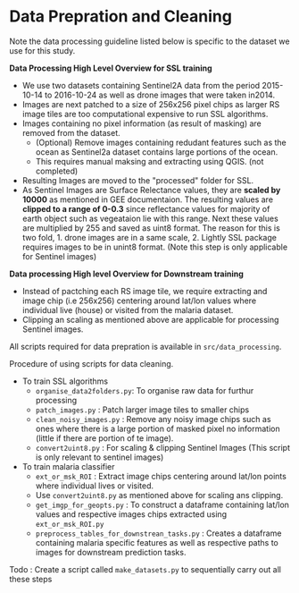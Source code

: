 # Data Prepration and Cleaning

Note the data processing guideline listed below is specific to the dataset we use for this study.

**Data Processing High Level Overview for SSL training**

* We use two datasets containing Sentinel2A data from the period 2015-10-14 to 2016-10-24 as well as drone images that were taken in2014.
* Images are next patched to a size of 256x256 pixel chips as larger RS image tiles are too computational expensive to run SSL algorithms.
* Images containing no pixel information (as result of masking) are removed from the dataset.
    * (Optional) Remove images containing redudant features such as the ocean as Sentinel2a dataset contains large portions of the ocean. 
    * This requires manual maksing and extracting using QGIS. (not completed)
* Resulting Images are moved to the "processed" folder for SSL.
* As Sentinel Images are Surface Relectance values, they are **scaled by 10000** as mentioned in GEE documentaion. The resulting values are **clipped to a range of 0-0.3** since reflectance values for majority of earth object such as vegeataion lie with this range. Next these values are multiplied by 255 and saved as uint8 format. The reason for this is two fold, 1. drone images are in a same scale, 2. Lightly SSL package requires images to be in unint8 format. (Note this step is only applicable for Sentinel images)

**Data processing High level Overview for Downstream training**

* Instead of pactching each RS image tile, we require extracting and image chip (i.e 256x256) centering around lat/lon values where individual live (house) or visited from the malaria dataset.
* Clipping an scaling as mentioned above are applicable for processing Sentinel images.

All scripts required for data prepration is available in `src/data_processing`.

Procedure of using scripts for data cleaning.
- To train SSL algorithms
    - `organise_data2folders.py`: To organise raw data for furthur processing
    - `patch_images.py` : Patch larger image tiles to smaller chips
    - `clean_noisy_images.py` : Remove any noisy image chips such as ones where there is a large portion of masked pixel no information (little if there are portion of te image).
    - `convert2uint8.py` : For scaling & clipping Sentinel Images (This script is only relevant to sentinel images)
- To train malaria classifier
    - `ext_or_msk_ROI` : Extract image chips centering around lat/lon points where individual lives or visited.
    - Use `convert2uint8.py` as mentioned above for scaling ans clipping.
    - `get_imgp_for_geopts.py` : To construct a dataframe containing lat/lon values and respective images chips extracted using `ext_or_msk_ROI.py`
    - `preprocess_tables_for_downstrean_tasks.py` : Creates a dataframe containing malaria specific features as well as respective paths to images for downstream prediction tasks.

Todo : Create a script called `make_datasets.py` to sequentially carry out all these steps